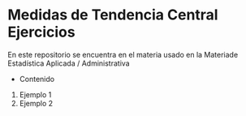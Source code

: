 # Medidas de Tendencia Central Ejercicios

En este repositorio se encuentra en el materia usado en la Materiade Estadística Aplicada / Administrativa

- Contenido
1) Ejemplo 1 
2) Ejemplo 2
